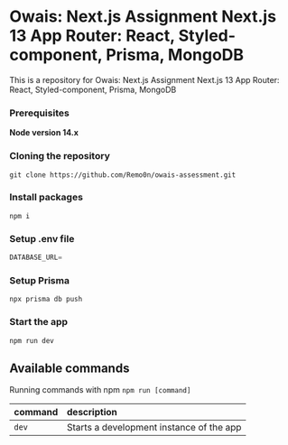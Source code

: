 # Owais: Next.js Assignment Next.js 13 App Router: React, Styled-component, Prisma, MongoDB

This is a repository for Owais: Next.js Assignment Next.js 13 App Router: React, Styled-component, Prisma, MongoDB

### Prerequisites

**Node version 14.x**

### Cloning the repository

```shell
git clone https://github.com/Remo0n/owais-assessment.git
```

### Install packages

```shell
npm i
```

### Setup .env file

```js
DATABASE_URL=
```

### Setup Prisma

```shell
npx prisma db push

```

### Start the app

```shell
npm run dev
```

## Available commands

Running commands with npm `npm run [command]`

| command | description                              |
| :------ | :--------------------------------------- |
| `dev`   | Starts a development instance of the app |
